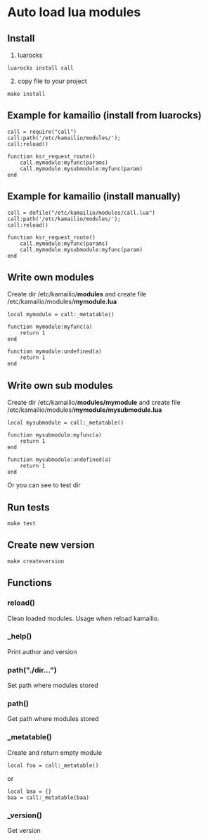 # Auto load lua modules
## Install
1. luarocks
```
luarocks install call
```
2. copy file to your project
```
make install
```

## Example for kamailio (install from luarocks)
```
call = require("call")
call:path('/etc/kamailio/modules/');
call:reload()

function ksr_request_route()
    call.mymodule:myfunc(params)
    call.mymodule.mysubmodule:myfunc(param)
end
```

## Example for kamailio (install manually)
```
call = dofile("/etc/kamailio/modules/call.lua")
call:path('/etc/kamailio/modules/');
call:reload()

function ksr_request_route()
    call.mymodule:myfunc(params)
    call.mymodule.mysubmodule:myfunc(param)
end
```

## Write own modules
Create dir /etc/kamailio/**modules** and create file /etc/kamailio/modules/**mymodule.lua**
```
local mymodule = call:_metatable()

function mymodule:myfunc(a)
    return 1
end

function mymodule:undefined(a)
    return 1
end
```

## Write own sub modules
Create dir /etc/kamailio/**modules/mymodule** and create file /etc/kamailio/modules/**mymodule/mysubmodule.lua**
```
local mysubmodule = call:_metatable()

function mysubmodule:myfunc(a)
    return 1
end

function mysubmodule:undefined(a)
    return 1
end
```
Or you can see to test dir

## Run tests
```
make test
```

## Create new version
```
make createversion
```

## Functions
### reload()
Clean loaded modules. Usage when reload kamailio.

### \_help()
Print author and version

### path("./dir...")
Set path where modules stored

### path()
Get path where modules stored

### \_metatable()
Create and return empty module
```
local foo = call:_metatable()
```
or
```
local baa = {}
baa = call:_metatable(baa)
```

### \_version()
Get version
